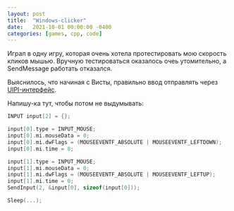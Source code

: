 ```yaml
---
layout: post
title:  "Windows-clicker"
date:   2021-10-01 00:00:00 -0400
categories: [games, cpp, code]
---
```


Играл в одну игру, которая очень хотела протестировать мою скорость кликов мышью. Вручную тестироваться оказалось очеь утомительно, а SendMessage работать отказался. 

Выяснилось, что начиная с Висты, правильно ввод отправлять через [UIPI-интерфейс](https://docs.microsoft.com/en-us/windows/win32/api/winuser/nf-winuser-sendinput).

Напишу-ка тут, чтобы потом не выдумывать:

```c++
INPUT input[2] = {};

input[0].type = INPUT_MOUSE;
input[0].mi.mouseData = 0;
input[0].mi.dwFlags = (MOUSEEVENTF_ABSOLUTE | MOUSEEVENTF_LEFTDOWN);
input[0].mi.time = 0;

input[1].type = INPUT_MOUSE;
input[1].mi.mouseData = 0;
input[1].mi.dwFlags = (MOUSEEVENTF_ABSOLUTE | MOUSEEVENTF_LEFTUP);
input[1].mi.time = 0;
SendInput(2, &input[0], sizeof(input[0]));

Sleep(...);
```